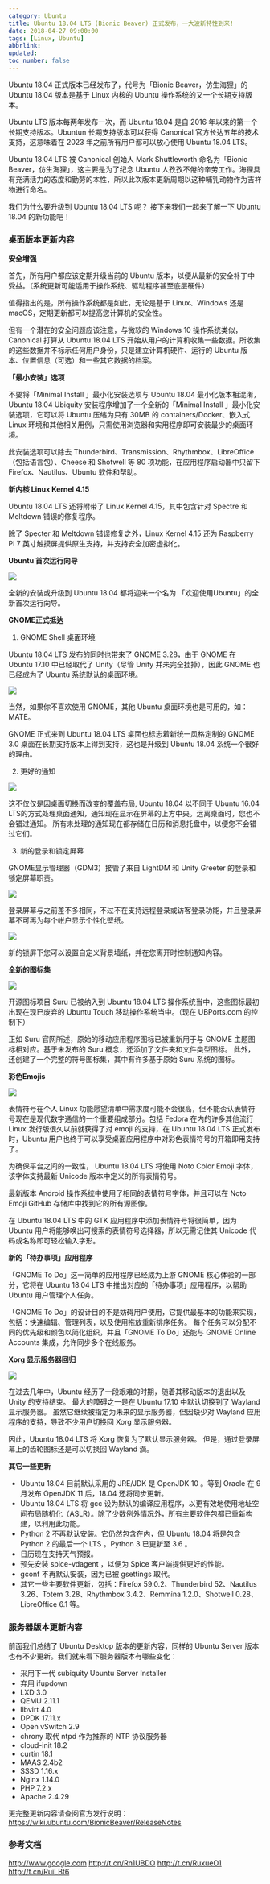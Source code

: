 ```yaml
---
category: Ubuntu
title: Ubuntu 18.04 LTS (Bionic Beaver) 正式发布，一大波新特性到来!
date: 2018-04-27 09:00:00
tags: [Linux, Ubuntu]
abbrlink:
updated:
toc_number: false
---
```


Ubuntu 18.04 正式版本已经发布了，代号为「Bionic Beaver，仿生海狸」的 Ubuntu 18.04 版本是基于 Linux 内核的 Ubuntu 操作系统的又一个长期支持版本。

Ubuntu LTS 版本每两年发布一次，而 Ubuntu 18.04 是自 2016 年以来的第一个长期支持版本。Ubuntun 长期支持版本可以获得 Canonical 官方长达五年的技术支持，这意味着在 2023 年之前所有用户都可以放心使用 Ubuntu 18.04 LTS。

Ubuntu 18.04 LTS 被 Canonical 创始人 Mark Shuttleworth 命名为「Bionic Beaver，仿生海狸」，这主要是为了纪念 Ubuntu 人孜孜不倦的辛劳工作。海狸具有充满活力的态度和勤劳的本性，所以此次版本更新周期以这种哺乳动物作为吉祥物进行命名。

我们为什么要升级到 Ubuntu 18.04 LTS 呢？ 接下来我们一起来了解一下 Ubuntu 18.04 的新功能吧！

<!-- more -->

### 桌面版本更新内容

**安全增强**

首先，所有用户都应该定期升级当前的 Ubuntu 版本，以便从最新的安全补丁中受益。（系统更新可能适用于操作系统、驱动程序甚至底层硬件）

值得指出的是，所有操作系统都是如此，无论是基于 Linux、Windows 还是 macOS，定期更新都可以提高您计算机的安全性。

但有一个潜在的安全问题应该注意，与微软的 Windows 10 操作系统类似，Canonical 打算从 Ubuntu 18.04 LTS 开始从用户的计算机收集一些数据。所收集的这些数据并不标示任何用户身份，只是建立计算机硬件、运行的 Ubuntu 版本、位置信息（可选）和一些其它数据的档案。

**「最小安装」选项**

不要将「Minimal Install 」最小化安装选项与 Ubuntu 18.04 最小化版本相混淆，Ubuntu 18.04 Ubiquity 安装程序增加了一个全新的「Minimal Install 」最小化安装选项，它可以将 Ubuntu 压缩为只有 30MB 的 containers/Docker、嵌入式 Linux 环境和其他相关用例，只需使用浏览器和实用程序即可安装最少的桌面环境。

此安装选项可以除去 Thunderbird、Transmission、Rhythmbox、LibreOffice（包括语言包）、Cheese 和 Shotwell 等 80 项功能，在应用程序启动器中只留下 Firefox、Nautilus、Ubuntu 软件和帮助。

**新内核 Linux Kernel 4.15**

Ubuntu 18.04 LTS 还将附带了 Linux Kernel 4.15，其中包含针对 Spectre 和 Meltdown 错误的修复程序。

除了 Specter 和 Meltdown 错误修复之外，Linux Kernel 4.15 还为 Raspberry Pi 7 英寸触摸屏提供原生支持，并支持安全加密虚拟化。

**Ubuntu 首次运行向导**

![](https://www.hi-linux.com/img/linux/ubuntu-1804-1.png)

全新的安装或升级到 Ubuntu 18.04 都将迎来一个名为 「欢迎使用Ubuntu」的全新首次运行向导。

**GNOME正式抵达**

1. GNOME Shell 桌面环境

Ubuntu 18.04 LTS 发布的同时也带来了 GNOME 3.28，由于 GNOME 在 Ubuntu 17.10 中已经取代了 Unity（尽管 Unity 并未完全挂掉），因此 GNOME 也已经成为了 Ubuntu 系统默认的桌面环境。

![](https://www.hi-linux.com/img/linux/ubuntu-1804-2.png)

当然，如果你不喜欢使用 GNOME，其他 Ubuntu 桌面环境也是可用的，如：MATE。

GNOME 正式来到 Ubuntu 18.04 LTS 桌面也标志着新统一风格定制的 GNOME 3.0 桌面在长期支持版本上得到支持，这也是升级到 Ubuntu 18.04 系统一个很好的理由。

2. 更好的通知

![](https://www.hi-linux.com/img/linux/ubuntu-1804-3.png)

这不仅仅是因桌面切换而改变的覆盖布局, Ubuntu 18.04 以不同于 Ubuntu 16.04 LTS的方式处理桌面通知，通知现在显示在屏幕的上方中央。远离桌面时，您也不会错过通知。 所有未处理的通知现在都存储在日历和消息托盘中，以便您不会错过它们。

3. 新的登录和锁定屏幕

GNOME显示管理器（GDM3）接管了来自 LightDM 和 Unity Greeter 的登录和锁定屏幕职责。

![](https://www.hi-linux.com/img/linux/ubuntu-1804-4.png)

登录屏幕与之前差不多相同，不过不在支持远程登录或访客登录功能，并且登录屏幕不可再为每个帐户显示个性化壁纸。

![](https://www.hi-linux.com/img/linux/ubuntu-1804-5.png)

新的锁屏下您可以设置自定义背景墙纸，并在您离开时控制通知内容。

**全新的图标集**

![](https://www.hi-linux.com/img/linux/ubuntu-1804-6.png)

开源图标项目 Suru 已被纳入到 Ubuntu 18.04 LTS 操作系统当中，这些图标最初出现在现已废弃的 Ubuntu Touch 移动操作系统当中。（现在 UBPorts.com 的控制下）

正如 Suru 官网所述，原始的移动应用程序图标已被重新用于与 GNOME 主题图标相对应。基于未发布的 Suru 概念，还添加了文件夹和文件类型图标。 此外，还创建了一个完整的符号图标集，其中有许多基于原始 Suru 系统的图标。

**彩色Emojis**

![](https://www.hi-linux.com/img/linux/ubuntu-1804-7.png)

表情符号在个人 Linux 功能愿望清单中需求度可能不会很高，但不能否认表情符号现在是现代数字通信的一个重要组成部分。包括 Fedora 在内的许多其他流行 Linux 发行版很久以前就获得了对 emoji 的支持，在 Ubuntu 18.04 LTS 正式发布时，Ubuntu 用户也终于可以享受桌面应用程序中对彩色表情符号的开箱即用支持了。

为确保平台之间的一致性， Ubuntu 18.04 LTS 将使用 Noto Color Emoji 字体，该字体支持最新 Unicode 版本中定义的所有表情符号。

最新版本 Android 操作系统中使用了相同的表情符号字体，并且可以在 Noto Emoji GitHub 存储库中找到它的所有源图像。

在 Ubuntu 18.04 LTS 中的 GTK 应用程序中添加表情符号将很简单，因为 Ubuntu 用户将能够唤出可搜索的表情符号选择器，所以无需记住其 Unicode 代码或名称即可轻松输入字形。

**新的「待办事项」应用程序**

「GNOME To Do」这一简单的应用程序已经成为上游 GNOME 核心体验的一部分，它将在 Ubuntu 18.04 LTS 中推出对应的「待办事项」应用程序，以帮助Ubuntu 用户管理个人任务。

「GNOME To Do」的设计目的不是妨碍用户使用，它提供最基本的功能来实现，包括：快速编辑、管理列表，以及使用拖放重新排序任务。 每个任务可以分配不同的优先级和颜色以简化组织，并且「GNOME To Do」还能与 GNOME Online Accounts 集成，允许同步多个在线服务。

**Xorg 显示服务器回归**

![](https://www.hi-linux.com/img/linux/ubuntu-1804-8.png)

在过去几年中，Ubuntu 经历了一段艰难的时期，随着其移动版本的退出以及 Unity 的支持结束。 最大的障碍之一是在 Ubuntu 17.10 中默认切换到了 Wayland 显示服务器。 虽然它继续被指定为未来的显示服务器，但因缺少对 Wayland 应用程序的支持，导致不少用户切换回 Xorg 显示服务器。

因此，Ubuntu 18.04 LTS 将 Xorg 恢复为了默认显示服务器。 但是，通过登录屏幕上的齿轮图标还是可以切换回 Wayland 滴。

**其它一些更新**

- Ubuntu 18.04 目前默认采用的 JRE/JDK 是 OpenJDK 10 。等到 Oracle 在 9 月发布 OpenJDK 11 后，18.04 还将同步更新。
- Ubuntu 18.04 LTS 将 gcc 设为默认的编译应用程序，以更有效地使用地址空间布局随机化（ASLR）。除了少数例外情况外，所有主要软件包都已重新构建，以利用此功能。
- Python 2 不再默认安装。它仍然包含在内，但 Ubuntu 18.04 将是包含 Python 2 的最后一个 LTS 。Python 3 已更新至 3.6 。
- 日历现在支持天气预报。
- 预先安装 spice-vdagent ，以便为 Spice 客户端提供更好的性能。
- gconf 不再默认安装，因为已被 gsettings 取代。
- 其它一些主要软件更新，包括：Firefox 59.0.2、Thunderbird 52、Nautilus 3.26、Totem 3.28、Rhythmbox 3.4.2、Remmina 1.2.0、Shotwell 0.28、LibreOffice 6.1 等。

### 服务器版本更新内容

前面我们总结了 Ubuntu Desktop 版本的更新内容，同样的 Ubuntu Server 版本也有不少更新。我们就来看下服务器版本有哪些变化：

- 采用下一代 subiquity Ubuntu Server Installer
- 弃用 ifupdown
- LXD 3.0
- QEMU 2.11.1
- libvirt 4.0
- DPDK 17.11.x
- Open vSwitch 2.9
- chrony 取代 ntpd 作为推荐的 NTP 协议服务器
- cloud-init 18.2
- curtin 18.1
- MAAS 2.4b2
- SSSD 1.16.x
- Nginx 1.14.0
- PHP 7.2.x
- Apache 2.4.29

更完整更新内容请查阅官方发行说明：https://wiki.ubuntu.com/BionicBeaver/ReleaseNotes

### 参考文档

http://www.google.com
http://t.cn/Rn1UBDO
http://t.cn/RuxueO1
http://t.cn/RuiLBt6